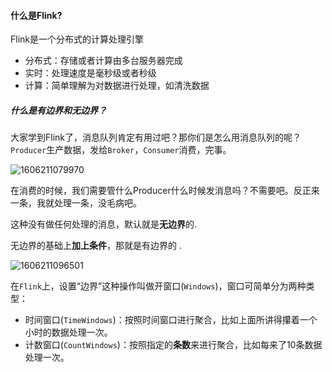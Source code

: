 #### 什么是Flink?

Flink是一个分布式的计算处理引擎

- 分布式：存储或者计算由多台服务器完成
- 实时：处理速度是毫秒级或者秒级
- 计算：简单理解为对数据进行处理，如清洗数据

##### 什么是有边界和无边界？

大家学到Flink了，消息队列肯定有用过吧？那你们是怎么用消息队列的呢？`Producer`生产数据，发给`Broker`，`Consumer`消费，完事。

![1606211079970](C:\Users\My\AppData\Roaming\Typora\typora-user-images\1606211079970.png)

在消费的时候，我们需要管什么Producer什么时候发消息吗？不需要吧。反正来一条，我就处理一条，没毛病吧。

这种没有做任何处理的消息，默认就是**无边界**的.

 无边界的基础上**加上条件**，那就是有边界的 .

![1606211096501](C:\Users\My\AppData\Roaming\Typora\typora-user-images\1606211096501.png)

在`Flink`上，设置“边界”这种操作叫做开窗口(`Windows`)，窗口可简单分为两种类型：

- 时间窗口(`TimeWindows`)：按照时间窗口进行聚合，比如上面所讲得攥着一个小时的数据处理一次。
- 计数窗口(`CountWindows`)：按照指定的**条数**来进行聚合，比如每来了10条数据处理一次。